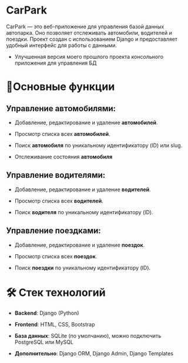 # CarPark

CarPark — это веб-приложение для управления базой данных автопарка. Оно позволяет отслеживать автомобили, водителей и поездки. Проект создан с использованием Django и предоставляет удобный интерфейс для работы с данными.
- Улучшенная версия моего прошлого проекта консольного приложения для управления БД
# 🚀Основные функции

## Управление автомобилями:

  - Добавление, редактирование и удаление **автомобилей**.

  -   Просмотр списка всех **автомобилей**.

  - Поиск **автомобиля** по уникальному идентификатору (ID) или slug.

  - Отслеживание состояния **автомобиля**

## Управление водителями:

  - Добавление, редактирование и удаление **водителей**.

  - Просмотр списка всех **водителей**.

  - Поиск **водителя** по уникальному идентификатору (ID).

## Управление поездками:

  - Добавление, редактирование и удаление **поездок**.

   - Просмотр списка всех **поездок**.

   - Поиск **поездки** по уникальному идентификатору (ID).

# 🛠️ Стек технологий

   - **Backend**: Django (Python)

   - **Frontend**: HTML, CSS, Bootstrap

   - **База данных**: SQLite (по умолчанию), можно подключить PostgreSQL или MySQL

   - **Дополнительно**: Django ORM, Django Admin, Django Templates
